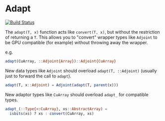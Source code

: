 # Adapt

[![Build Status](https://travis-ci.org/JuliaGPU/Adapt.jl.svg?branch=master)](https://travis-ci.org/JuliaGPU/Adapt.jl)

The `adapt(T, x)` function acts like `convert(T, x)`, but without the restriction of returning a `T`. This allows you to "convert" wrapper types like `Adjoint` to be GPU compatible (for example) without throwing away the wrapper.

e.g.

```julia
adapt(CuArray, ::Adjoint{Array})::Adjoint{CuArray}
```

New data types like `Adjoint` should overload `adapt(T, ::Adjoint)` (usually just to forward the call to `adapt`).

```julia
adapt(T, x::Adjoint) = Adjoint(adapt(T, parent(x)))
```

New adaptor types like `CuArray` should overload `adapt_` for compatible types.

```julia
adapt_(::Type{<:CuArray}, xs::AbstractArray) =
  isbits(xs) ? xs : convert(CuArray, xs)
```
